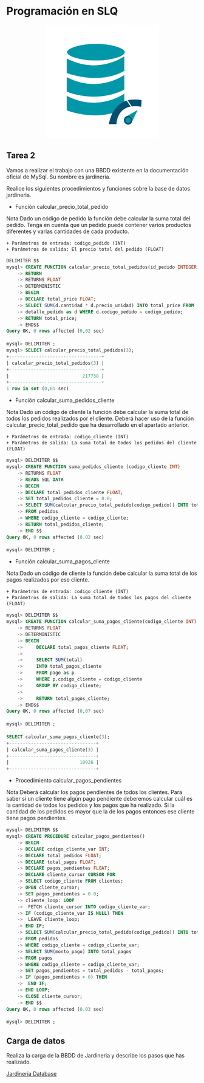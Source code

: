 # Programación en SLQ

<p align="center">
  <img src="https://github.com/nicholelouis/Base-datos/blob/main/img/optimizacion-bd.png?raw=true" alt="Descripción de la imagen" width="300"/>
</p>

## Tarea 2

Vamos a realizar el trabajo con una BBDD existente en la documentación oficial de MySql. Su nombre es jardineria.

Realice los siguientes procedimientos y funciones sobre la base de datos jardineria.

- Función calcular_precio_total_pedido

Nota:Dado un código de pedido la función debe calcular la suma total del pedido. Tenga en cuenta que un pedido puede contener varios productos diferentes y varias cantidades de cada producto.

    + Parámetros de entrada: codigo_pedido (INT)
    + Parámetros de salida: El precio total del pedido (FLOAT)
```sql
DELIMITER $$
mysql> CREATE FUNCTION calcular_precio_total_pedidos(id_pedido INTEGER)
    -> RETURN
    -> RETURNS FLOAT
    -> DETERMINISTIC
    -> BEGIN
    -> DECLARE total_price FLOAT;
    -> SELECT SUM(d.cantidad * d.precio_unidad) INTO total_price FROM
    -> detalle_pedido as d WHERE d.codigo_pedido = codigo_pedido;
    -> RETURN total_price;
    -> END$$
Query OK, 0 rows affected (0,02 sec)

mysql> DELIMITER ;
mysql> SELECT calcular_precio_total_pedidos(3);
+----------------------------------+
| calcular_precio_total_pedidos(3) |
+----------------------------------+
|                           217738 |
+----------------------------------+
1 row in set (0,01 sec)
```

- Función calcular_suma_pedidos_cliente

Nota:Dado un código de cliente la función debe calcular la suma total de todos los pedidos realizados por el cliente. Deberá hacer uso de la función calcular_precio_total_pedido que ha desarrollado en el apartado anterior.

    + Parámetros de entrada: codigo_cliente (INT)
    + Parámetros de salida: La suma total de todos los pedidos del cliente (FLOAT)
```sql
mysql> DELIMITER $$
mysql> CREATE FUNCTION suma_pedidos_cliente (codigo_cliente INT)
    -> RETURNS FLOAT
    -> READS SQL DATA
    -> BEGIN
    -> DECLARE total_pedidos_cliente FLOAT;
    -> SET total_pedidos_cliente = 0.0;
    -> SELECT SUM(calcular_precio_total_pedido(codigo_pedido)) INTO total_pedidos_cliente
    -> FROM pedidos
    -> WHERE codigo_cliente = codigo_cliente;
    -> RETURN total_pedidos_cliente;
    -> END $$
Query OK, 0 rows affected (0.02 sec)

mysql> DELIMITER ;
```

- Función calcular_suma_pagos_cliente

Nota:Dado un código de cliente la función debe calcular la suma total de los pagos realizados por ese cliente.
    
    + Parámetros de entrada: codigo_cliente (INT)
    + Parámetros de salida: La suma total de todos los pagos del cliente (FLOAT)
    
```sql
mysql> DELIMITER $$
mysql> CREATE FUNCTION calcular_suma_pagos_cliente(codigo_cliente INT) 
    -> RETURNS FLOAT
    -> DETERMINISTIC
    -> BEGIN
    ->     DECLARE total_pagos_cliente FLOAT;
    ->     
    ->     SELECT SUM(total)
    ->     INTO total_pagos_cliente
    ->     FROM pago as p
    ->     WHERE p.codigo_cliente = codigo_cliente
    ->     GROUP BY codigo_cliente;
    ->     
    ->     RETURN total_pagos_cliente;
    -> END$$
Query OK, 0 rows affected (0,07 sec)

mysql> DELIMITER ;

SELECT calcular_suma_pagos_cliente(3);
+--------------------------------+
| calcular_suma_pagos_cliente(3) |
+--------------------------------+
|                          10926 |
+--------------------------------+
```

- Procedimiento calcular_pagos_pendientes

Nota:Deberá calcular los pagos pendientes de todos los clientes. Para saber si un cliente tiene algún pago pendiente deberemos calcular cuál es la cantidad de todos los pedidos y los pagos que ha realizado. Si la cantidad de los pedidos es mayor que la de los pagos entonces ese cliente tiene pagos pendientes.

```sql
mysql> DELIMITER $$
mysql> CREATE PROCEDURE calcular_pagos_pendientes()
    -> BEGIN
    -> DECLARE codigo_cliente_var INT;
    -> DECLARE total_pedidos FLOAT;
    -> DECLARE total_pagos FLOAT;
    -> DECLARE pagos_pendientes FLOAT;
    -> DECLARE cliente_cursor CURSOR FOR
    -> SELECT codigo_cliente FROM clientes;
    -> OPEN cliente_cursor;
    -> SET pagos_pendientes = 0.0;
    -> cliente_loop: LOOP
    ->  FETCH cliente_cursor INTO codigo_cliente_var;
    -> IF (codigo_cliente_var IS NULL) THEN
    ->  LEAVE cliente_loop;
    -> END IF;
    -> SELECT SUM(calcular_precio_total_pedido(codigo_pedido)) INTO total_pedidos
    -> FROM pedidos
    -> WHERE codigo_cliente = codigo_cliente_var;
    -> SELECT SUM(monto_pago) INTO total_pagos
    -> FROM pagos
    -> WHERE codigo_cliente = codigo_cliente_var;
    -> SET pagos_pendientes = total_pedidos - total_pagos;
    -> IF (pagos_pendientes > 0) THEN
    ->  END IF;
    -> END LOOP;
    -> CLOSE cliente_cursor;
    -> END $$
Query OK, 0 rows affected (0.03 sec)

mysql> DELIMITER ;
```

## Carga de datos

Realiza la carga de la BBDD de Jardineria y describe los pasos que has realizado.

[Jardineria Database](https://github.com/jpexposito/docencia/blob/master/Primero/BAE/UNIDAD-7/tareas/tarea5/file/jardineria.sql)
